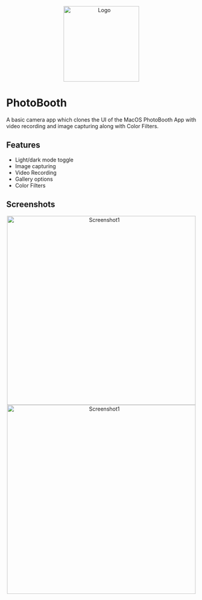 <p align="center">
<img width="200" alt="Logo" src="https://user-images.githubusercontent.com/81432834/204572303-90132616-2a8a-4fac-95b4-f7c18a2b055e.png">
</p>

# PhotoBooth

A basic camera app which clones the UI of the MacOS PhotoBooth App with video recording and image capturing along with Color Filters.

## Features

-   Light/dark mode toggle
-   Image capturing
-   Video Recording
-   Gallery options
-   Color Filters

## Screenshots


<p align="center">
<img width="500" alt="Screenshot1" src="https://user-images.githubusercontent.com/81432834/204571327-19d5008d-1610-403b-a5b2-0ceedcc0712b.png">
<img width="500" alt="Screenshot1" src="https://user-images.githubusercontent.com/81432834/204571478-117dbba3-05a6-4c0d-b4fe-2e69fd12ec90.png">
</p>
